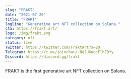 ```yaml
---
slug: "FRAKT"
date: "2021-07-20"
title: "FRAKT"
logline: "Generative art NFT collection on Solana."
cta: https://frakt.art/
logo: /img/frakt.svg
category: nft
status: live
Twitter: https://twitter.com/FraktArt?s=20
Telegram: https://t.me/joinchat/-NQJUXugoFlhZDYy
Discord: https://discord.gg/frakt
---
```


FRAKT is the first generative art NFT collection on Solana.
